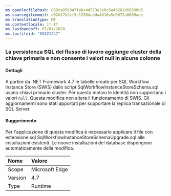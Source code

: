 ```yaml
---
ms.openlocfilehash: 809ca85b347fabc44573e2e0c5a43261d68590d3
ms.sourcegitcommit: e02d17b2cf9c1258dadda4810a5e6072a0089aee
ms.translationtype: MT
ms.contentlocale: it-IT
ms.lasthandoff: 07/01/2020
ms.locfileid: "85621247"
---
```

### <a name="workflow-sql-persistence-adds-primary-key-clusters-and-disallows-null-values-in-some-columns"></a>La persistenza SQL del flusso di lavoro aggiunge cluster della chiave primaria e non consente i valori null in alcune colonne

#### <a name="details"></a>Dettagli

A partire da .NET Framework 4.7 le tabelle create per SQL Workflow Instance Store (SWIS) dallo script SqlWorkflowInstanceStoreSchema.sql usano chiavi primarie cluster. Per questo motivo le identità non supportano i valori <code>null</code>. Questa modifica non altera il funzionamento di SWIS. Gli aggiornamenti sono stati apportati per supportare la replica transazionale di SQL Server.

#### <a name="suggestion"></a>Suggerimento

Per l'applicazione di questa modifica è necessario applicare il file con estensione sql SqlWorkflowInstanceStoreSchemaUpgrade.sql alle installazioni esistenti. Le nuove installazioni del database dispongono automaticamente della modifica.

| Nome    | Valore       |
|:--------|:------------|
| Scope   |Microsoft Edge|
|Version|4.7|
|Type|Runtime|
